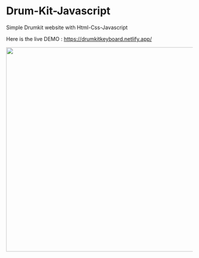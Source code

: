 # Drum-Kit-Javascript
Simple Drumkit website with Html-Css-Javascript

Here is the live DEMO : https://drumkitkeyboard.netlify.app/

<img src="Drum-Kit-Javascript/Drumkit.png" width="550px" >
